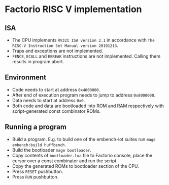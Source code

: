 # Factorio RISC V implementation

## ISA

- The CPU implements `RV32I ISA version 2.1` in accordance with `The RISC-V Instruction Set Manual version 20191213`.
- Traps and exceptions are not implemented.
- `FENCE`, `ECALL` and `EBREAK` instructions are not implemented. Calling them results in program abort.

## Environment

- Code needs to start at address `0x4000000`.
- After end of execution program needs to jump to address `0x8000000`.
- Data needs to start at address `0x0`.
- Both code and data are bootloaded into ROM and RAM respectively with script-generated const combinator ROMs.

## Running a program

- Build a program. E.g. to build one of the embench-iot suites run `mage embench:build huffbench`.
- Build the bootloader `mage bootloader`.
- Copy contents of `bootloader.lua` file to Factorio console, place the cursor over a const combinator and run the
  script.
- Copy the generated ROMs to bootloader section of the CPU.
- Press `RESET` pushbutton.
- Press `RUN` pushbutton. 